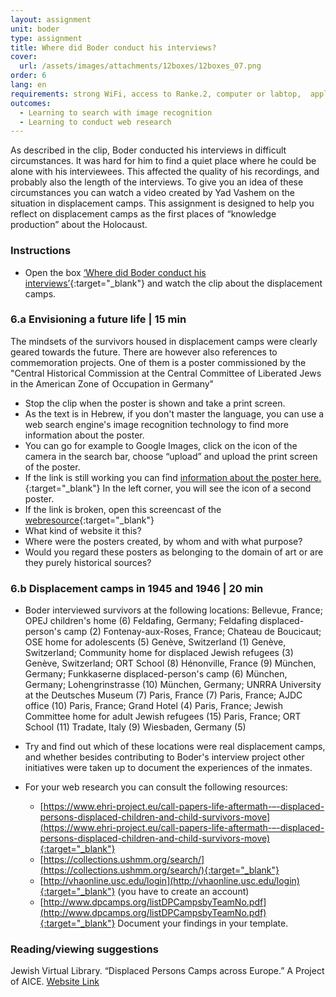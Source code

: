 ```yaml
---
layout: assignment
unit: boder
type: assignment
title: Where did Boder conduct his interviews?
cover:
  url: /assets/images/attachments/12boxes/12boxes_07.png
order: 6
lang: en
requirements: strong WiFi, access to Ranke.2, computer or labtop,  application on labtop or computer to view video
outcomes:
  - Learning to search with image recognition
  - Learning to conduct web research
---
```


As described in the clip, Boder conducted his interviews in difficult circumstances. It was hard for him to find a quiet place where he could be alone with his interviewees. This affected the quality of his recordings, and probably also the length of the interviews. To give you an idea of these circumstances you can watch a video created by Yad Vashem on the situation in displacement camps.
This assignment is designed to help you reflect on displacement camps as the first places of “knowledge production” about the Holocaust.

<!-- more -->

<!-- briefing-student -->

### Instructions
<!-- section-contents -->

- Open the box [‘Where did Boder conduct his interviews’](https://ranke2.uni.lu/klynt/en/#Intro){:target="_blank"} and watch the clip about the displacement camps.

<!-- section -->

### 6.a  Envisioning a future life | 15 min
<!-- section-contents -->

The mindsets of the survivors housed in displacement camps were clearly geared towards the future. There are however also references to commemoration projects. One of them is a poster commissioned by the "Central Historical Commission at the Central Committee of Liberated Jews in the American Zone of Occupation in Germany"
- Stop the clip when the poster is shown and take a print screen.
- As the text is in Hebrew, if you don't master the language, you can use a web search engine's image recognition technology to find more information about the poster.
- You can go for example to Google Images, click on the icon of the camera in the search bar, choose “upload” and upload the print screen of the poster.
- If the link is still working you can find [information about the poster here.](https://il.bidspirit.com/ui/lotPage/source/catalog/auction/6955/lot/126311/Two-Posters-Issued-by-the-Central?lang=zh){:target="_blank"}
In the left corner, you will see the icon of a second poster.
- If the link is broken, open this screencast of the [webresource](../../assets/videos/screencast-boder-assignment-7-posters.mp4){:target="_blank"}
- What kind of website it this?
- Where were the posters created, by whom and with what purpose?
- Would you regard these posters as belonging to the domain of art or are they purely historical sources? 

<!-- section -->

### 6.b  Displacement camps in 1945 and 1946 | 20 min
<!-- section-contents -->
- Boder interviewed survivors at the following locations:
Bellevue, France; OPEJ children's home (6)
Feldafing, Germany; Feldafing displaced-person's camp (2)
Fontenay-aux-Roses, France; Chateau de Boucicaut; OSE home for adolescents (5)
Genève, Switzerland (1)
Genève, Switzerland; Community home for displaced Jewish refugees (3)
Genève, Switzerland; ORT School (8)
Hénonville, France (9)
München, Germany; Funkkaserne displaced-person's camp (6)
München, Germany; Lohengrinstrasse (10)
München, Germany; UNRRA University at the Deutsches Museum (7)
Paris, France (7)
Paris, France; AJDC office (10)
Paris, France; Grand Hotel (4)
Paris, France; Jewish Committee home for adult Jewish refugees (15)
Paris, France; ORT School (11)
Tradate, Italy (9)
Wiesbaden, Germany (5)
- Try and find out which of these locations were real displacement camps, and whether besides contributing to Boder's interview project other initiatives were taken up to document the experiences of the inmates.

- For your web research you can consult the following resources:
  - [https://www.ehri-project.eu/call-papers-life-aftermath-–-displaced-persons-displaced-children-and-child-survivors-move](https://www.ehri-project.eu/call-papers-life-aftermath-–-displaced-persons-displaced-children-and-child-survivors-move){:target="_blank"}
  - [https://collections.ushmm.org/search/](https://collections.ushmm.org/search/){:target="_blank"}
  - [http://vhaonline.usc.edu/login](http://vhaonline.usc.edu/login){:target="_blank"} (you have to create an account)
  - [http://www.dpcamps.org/listDPCampsbyTeamNo.pdf](http://www.dpcamps.org/listDPCampsbyTeamNo.pdf){:target="_blank"}
  Document your findings in your template.

<!-- section -->


### Reading/viewing  suggestions
<!-- section-contents -->
Jewish Virtual Library. “Displaced Persons Camps across Europe.” A Project of AICE. [Website Link](https://www.jewishvirtuallibrary.org/displaced-persons-camps-across-europe)

<!-- briefing-teacher -->
